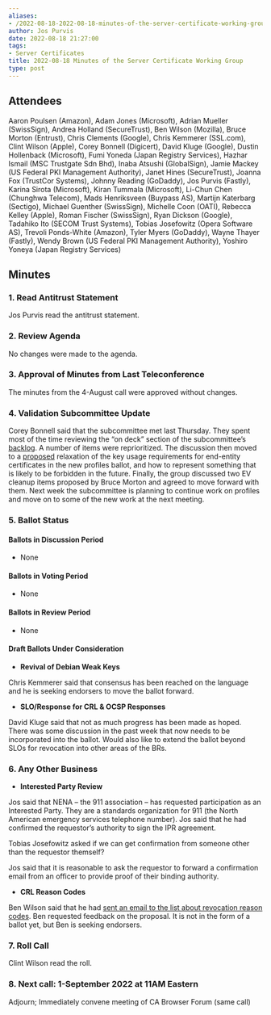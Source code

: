 ```yaml
---
aliases:
- /2022-08-18-2022-08-18-minutes-of-the-server-certificate-working-group/
author: Jos Purvis
date: 2022-08-18 21:27:00
tags:
- Server Certificates
title: 2022-08-18 Minutes of the Server Certificate Working Group
type: post
---
```


## Attendees 

Aaron Poulsen (Amazon), Adam Jones (Microsoft), Adrian Mueller (SwissSign), Andrea Holland (SecureTrust), Ben Wilson (Mozilla), Bruce Morton (Entrust), Chris Clements (Google), Chris Kemmerer (SSL.com), Clint Wilson (Apple), Corey Bonnell (Digicert), David Kluge (Google), Dustin Hollenback (Microsoft), Fumi Yoneda (Japan Registry Services), Hazhar Ismail (MSC Trustgate Sdn Bhd), Inaba Atsushi (GlobalSign), Jamie Mackey (US Federal PKI Management Authority), Janet Hines (SecureTrust), Joanna Fox (TrustCor Systems), Johnny Reading (GoDaddy), Jos Purvis (Fastly), Karina Sirota (Microsoft), Kiran Tummala (Microsoft), Li-Chun Chen (Chunghwa Telecom), Mads Henriksveen (Buypass AS), Martijn Katerbarg (Sectigo), Michael Guenther (SwissSign), Michelle Coon (OATI), Rebecca Kelley (Apple), Roman Fischer (SwissSign), Ryan Dickson (Google), Tadahiko Ito (SECOM Trust Systems), Tobias Josefowitz (Opera Software AS), Trevoli Ponds-White (Amazon), Tyler Myers (GoDaddy), Wayne Thayer (Fastly), Wendy Brown (US Federal PKI Management Authority), Yoshiro Yoneya (Japan Registry Services)

## Minutes 

### 1. Read Antitrust Statement 

Jos Purvis read the antitrust statement.

### 2. Review Agenda 

No changes were made to the agenda.

### 3. Approval of Minutes from Last Teleconference 

The minutes from the 4-August call were approved without changes.

### 4. Validation Subcommittee Update 

Corey Bonnell said that the subcommittee met last Thursday. They spent most of the time reviewing the “on deck” section of the subcommittee’s [backlog][1]. A number of items were reprioritized. The discussion then moved to a [proposed][2] relaxation of the key usage requirements for end-entity certificates in the new profiles ballot, and how to represent something that is likely to be forbidden in the future. Finally, the group discussed two EV cleanup items proposed by Bruce Morton and agreed to move forward with them. Next week the subcommittee is planning to continue work on profiles and move on to some of the new work at the next meeting.

### 5. Ballot Status 

#### Ballots in Discussion Period 

- None

#### Ballots in Voting Period 

- None

#### Ballots in Review Period 

- None

#### Draft Ballots Under Consideration 

- **Revival of Debian Weak Keys**

Chris Kemmerer said that consensus has been reached on the language and he is seeking endorsers to move the ballot forward.

- **SLO/Response for CRL & OCSP Responses**

David Kluge said that not as much progress has been made as hoped. There was some discussion in the past week that now needs to be incorporated into the ballot. Would also like to extend the ballot beyond SLOs for revocation into other areas of the BRs.

### 6. Any Other Business 

- **Interested Party Review**

Jos said that NENA – the 911 association – has requested participation as an Interested Party. They are a standards organization for 911 (the North American emergency services telephone number). Jos said that he had confirmed the requestor’s authority to sign the IPR agreement.

Tobias Josefowitz asked if we can get confirmation from someone other than the requestor themself?

Jos said that it is reasonable to ask the requestor to forward a confirmation email from an officer to provide proof of their binding authority.

- **CRL Reason Codes**

Ben Wilson said that he had [sent an email to the list about revocation reason codes][3]. Ben requested feedback on the proposal. It is not in the form of a ballot yet, but Ben is seeking endorsers.

### 7. Roll Call 

Clint Wilson read the roll.

### 8. Next call: 1-September 2022 at 11AM Eastern 

Adjourn; Immediately convene meeting of CA Browser Forum (same call)

[1]: https://github.com/orgs/cabforum/projects/1
[2]: https://github.com/cabforum/servercert/pull/376
[3]: https://lists.cabforum.org/pipermail/servercert-wg/2022-July/003273.html